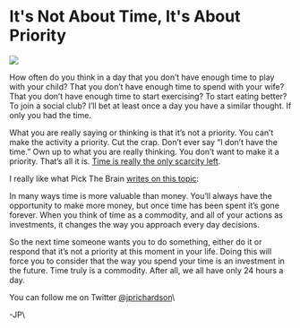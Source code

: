 <!--
id: 535211849
link: http://loudjet.com/a/dont-have-the-time
slug: dont-have-the-time
date: Tue Apr 20 2010 01:48:00 GMT-0500 (CDT)
publish: 2010-04-020
tags: 
-->


It's Not About Time, It's About Priority
========================================

![](http://media.tumblr.com/tumblr_l15xid8agu1qzbc4f.jpg)

How often do you think in a day that you don’t have enough time to play
with your child? That you don’t have enough time to spend with your
wife? That you don’t have enough time to start exercising? To start
eating better? To join a social club? I’ll bet at least once a day you
have a similar thought. If only you had the time.

What you are really saying or thinking is that it’s not a priority. You
can’t make the activity a priority. Cut the crap. Don’t ever say “I
don’t have the time.” Own up to what you are really thinking. You don’t
want to make it a priority. That’s all it is. [Time is really the only
scarcity
left](http://garyvaynerchuk.com/post/171450360/product-and-brandyour-time).

I really like what Pick The Brain [writes on this
topic](http://www.pickthebrain.com/blog/time-is-all-we-have-3-ways-to-increase-return-on-investment/):

In many ways time is more valuable than money. You’ll always have the
opportunity to make more money, but once time has been spent it’s gone
forever. When you think of time as a commodity, and all of your actions
as investments, it changes the way you approach every day decisions.

So the next time someone wants you to do something, either do it or
respond that it’s not a priority at this moment in your life. Doing this
will force you to consider that the way you spend your time is an
investment in the future. Time truly is a commodity. After all, we all
have only 24 hours a day.

You can follow me on
Twitter [@jprichardson](http://twitter.com/jprichardson)\

-JP\


